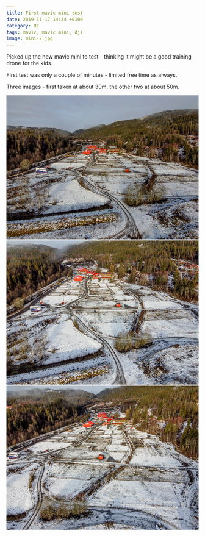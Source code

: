 ```yaml
---
title: First mavic mini test
date: 2019-11-17 14:34 +0100
category: RC
tags: mavic, mavic mini, dji
image: mini-2.jpg
---
```


Picked up the new mavic mini to test - thinking it might be a good training drone for the kids.

First test was only a couple of minutes - limited free time as always.

Three images - first taken at about 30m, the other two at about 50m.

![Elveli](mini-1.jpg "Elveli (30m)")
![Elveli](mini-2.jpg "Elveli (50m)")
![Elveli](mini-3.jpg "Elveli (50m)")
